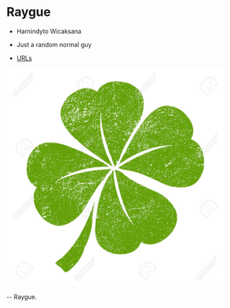 ---
---

# Raygue

*  Harnindyto Wicaksana
* Just a random normal guy

* [URLs](URLs/)


<img src="49536725-lucky-irish-clover-leaf.jpg" style="max-height:40vh">

-- Raygue.

